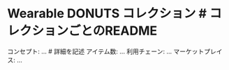 # Wearable DONUTS コレクション # コレクションごとのREADME
コンセプト: ... # 詳細を記述
アイテム数: ...
利用チェーン: ...
マーケットプレイス: ...
